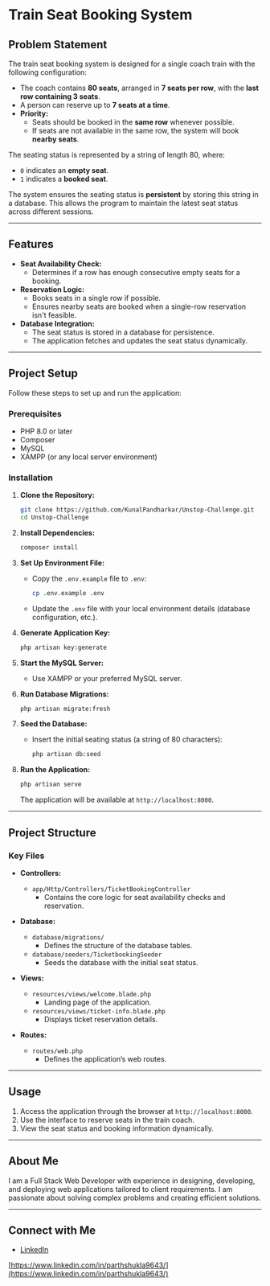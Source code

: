 # Train Seat Booking System

## Problem Statement

The train seat booking system is designed for a single coach train with the following configuration:

- The coach contains **80 seats**, arranged in **7 seats per row**, with the **last row containing 3 seats**.
- A person can reserve up to **7 seats at a time**.
- **Priority:**
  - Seats should be booked in the **same row** whenever possible.
  - If seats are not available in the same row, the system will book **nearby seats**.

The seating status is represented by a string of length 80, where:

- `0` indicates an **empty seat**.
- `1` indicates a **booked seat**.

The system ensures the seating status is **persistent** by storing this string in a database. This allows the program to maintain the latest seat status across different sessions.

---

## Features

- **Seat Availability Check:**
  - Determines if a row has enough consecutive empty seats for a booking.
- **Reservation Logic:**
  - Books seats in a single row if possible.
  - Ensures nearby seats are booked when a single-row reservation isn't feasible.
- **Database Integration:**
  - The seat status is stored in a database for persistence.
  - The application fetches and updates the seat status dynamically.

---

## Project Setup

Follow these steps to set up and run the application:

### Prerequisites

- PHP 8.0 or later
- Composer
- MySQL
- XAMPP (or any local server environment)

### Installation

1. **Clone the Repository:**

   ```bash
   git clone https://github.com/KunalPandharkar/Unstop-Challenge.git
   cd Unstop-Challenge
   ```

2. **Install Dependencies:**

   ```bash
   composer install
   ```

3. **Set Up Environment File:**

   - Copy the `.env.example` file to `.env`:
     ```bash
     cp .env.example .env
     ```
   - Update the `.env` file with your local environment details (database configuration, etc.).

4. **Generate Application Key:**

   ```bash
   php artisan key:generate
   ```

5. **Start the MySQL Server:**

   - Use XAMPP or your preferred MySQL server.

6. **Run Database Migrations:**

   ```bash
   php artisan migrate:fresh
   ```

7. **Seed the Database:**

   - Insert the initial seating status (a string of 80 characters):
     ```bash
     php artisan db:seed
     ```

8. **Run the Application:**

   ```bash
   php artisan serve
   ```

   The application will be available at `http://localhost:8000`.

---

## Project Structure

### Key Files

- **Controllers:**

  - `app/Http/Controllers/TicketBookingController`
    - Contains the core logic for seat availability checks and reservation.

- **Database:**

  - `database/migrations/`
    - Defines the structure of the database tables.
  - `database/seeders/TicketbookingSeeder`
    - Seeds the database with the initial seat status.

- **Views:**

  - `resources/views/welcome.blade.php`
    - Landing page of the application.
  - `resources/views/ticket-info.blade.php`
    - Displays ticket reservation details.

- **Routes:**

  - `routes/web.php`
    - Defines the application’s web routes.

---

## Usage

1. Access the application through the browser at `http://localhost:8000`.
2. Use the interface to reserve seats in the train coach.
3. View the seat status and booking information dynamically.

---

## About Me

I am a Full Stack Web Developer with experience in designing, developing, and deploying web applications tailored to client requirements. I am passionate about solving complex problems and creating efficient solutions.

---

## Connect with Me

- [LinkedIn](#)

[https://www.linkedin.com/in/parthshukla9643/](https://www.linkedin.com/in/parthshukla9643/)

